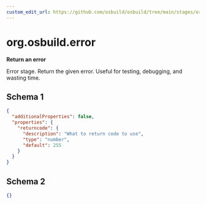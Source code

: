 ```yaml
---
custom_edit_url: https://github.com/osbuild/osbuild/tree/main/stages/org.osbuild.error.meta.json
---
```

# org.osbuild.error
<!--
[//]: # ( DO NOT MODIFY THIS FILE! )
[//]: # ( This content is generated by `scripts/pull_osbuild_modules.py` )
[//]: # ( Rather change the source of this: https://github.com/osbuild/osbuild/tree/main/stages/org.osbuild.error.meta.json )
-->

**Return an error**

Error stage. Return the given error. Useful for testing, debugging, and
wasting time.

## Schema 1

```json
{
  "additionalProperties": false,
  "properties": {
    "returncode": {
      "description": "What to return code to use",
      "type": "number",
      "default": 255
    }
  }
}
```

## Schema 2

```json
{}
```

